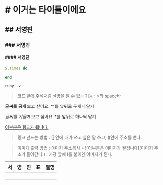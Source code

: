 # # 이거는 타이틀이에요

## ## 서영진

### ### 서영진

#### #### 서영진

````ruby
5.times do
    
end
````

`ruby -v`

>  코드 밑에 주석처럼 설명을 달 수 있는 기능 : >와 space바 

**글씨를 굵게** 보고 싶어요. **를 앞뒤로 두개씩 달기

*글씨를 기울여* 보고 싶어요. *를 앞뒤로 하나씩 달기

[이부분은 링크가 됩니다.](http://google.com)  

> 링크 만드는 방법 : [] 안에 내가 쓰고 싶은 말 쓰고, ()안에 주소를 쓴다. 

> 이미지 출력 방법 : 이미지 주소복사 > ![이부분은 이미지가 될겁니다](이미지 주소가 들어간다.) : 가장 앞에 !를 붙이면 이미지가 된다. 



| 서   | 영   | 진   | 표   | 열명 |
| ---- | ---- | ---- | ---- | ---- |
|      |      |      |      |      |
|      |      |      |      |      |
|      |      |      |      |      |
|      |      |      |      |      |

 